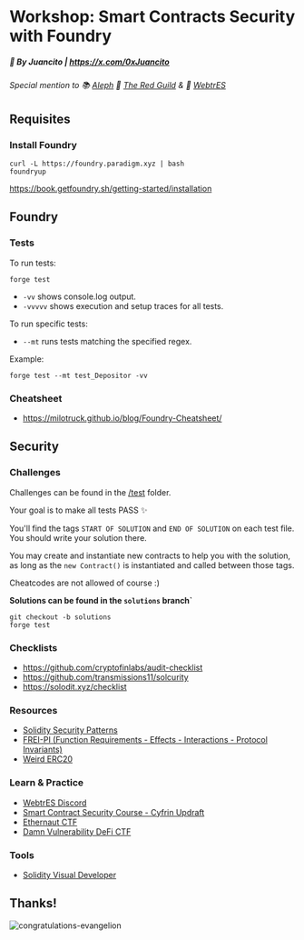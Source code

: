 # Workshop: Smart Contracts Security with Foundry

##### 🎹 By Juancito | https://x.com/0xJuancito

###### Special mention to 📚 [Aleph](https://www.aleph.crecimiento.build/) 🪷 [The Red Guild](https://discord.com/invite/eegRCDmwbM) & 🤖 [WebtrES](https://discord.com/invite/eegRCDmwbM)

## Requisites

### Install Foundry

```
curl -L https://foundry.paradigm.xyz | bash
foundryup
```

https://book.getfoundry.sh/getting-started/installation

## Foundry

### Tests

To run tests:

```
forge test
```

- `-vv` shows console.log output.
- `-vvvvv` shows execution and setup traces for all tests.

To run specific tests:

- `--mt` runs tests matching the specified regex.

Example:

```
forge test --mt test_Depositor -vv
```

### Cheatsheet

- https://milotruck.github.io/blog/Foundry-Cheatsheet/

## Security

### Challenges

Challenges can be found in the [/test](./test) folder.

Your goal is to make all tests PASS ✨

You'll find the tags `START OF SOLUTION` and `END OF SOLUTION` on each test file. You should write your solution there.

You may create and instantiate new contracts to help you with the solution, as long as the `new Contract()` is instantiated and called between those tags.

Cheatcodes are not allowed of course :)

**Solutions can be found in the `solutions` branch`**

```
git checkout -b solutions
forge test
```

### Checklists

- https://github.com/cryptofinlabs/audit-checklist
- https://github.com/transmissions11/solcurity
- https://solodit.xyz/checklist

### Resources

- [Solidity Security Patterns](https://medium.com/coinmonks/security-patterns-208394299142)
- [FREI-PI (Function Requirements - Effects - Interactions - Protocol Invariants)](https://www.nascent.xyz/idea/youre-writing-require-statements-wrong)
- [Weird ERC20](https://github.com/d-xo/weird-erc20)

### Learn & Practice

- [WebtrES Discord](https://discord.com/invite/eegRCDmwbM)
- [Smart Contract Security Course - Cyfrin Updraft](https://updraft.cyfrin.io/courses/security)
- [Ethernaut CTF](https://ctf.openzeppelin.com/)
- [Damn Vulnerability DeFi CTF](https://www.damnvulnerabledefi.xyz/)

### Tools

- [Solidity Visual Developer](https://marketplace.visualstudio.com/items?itemName=tintinweb.solidity-visual-auditor)

## Thanks!

![congratulations-evangelion](https://github.com/user-attachments/assets/1e51fb31-82d6-48c1-a5f7-25d330bf89b3)
